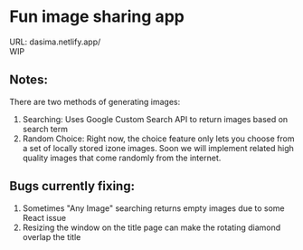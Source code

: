 # Fun image sharing app
URL: dasima.netlify.app/  
WIP
## Notes:
There are two methods of generating images:
1. Searching: Uses Google Custom Search API to return images based on search term
2. Random Choice: Right now, the choice feature only lets you choose from a set of locally stored izone images. Soon we will implement related high quality images that come randomly from the internet. 

## Bugs currently fixing: 
1. Sometimes "Any Image" searching returns empty images due to some React issue
2. Resizing the window on the title page can make the rotating diamond overlap the title